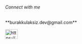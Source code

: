 <h6 align="left">Connect with me</h6>
**burakkulaksiz.dev@gmail.com**
<p align="left">
<a href="https://www.linkedin.com/in/kulaksiz/" target="blank"><img align="center" src="https://raw.githubusercontent.com/rahuldkjain/github-profile-readme-generator/master/src/images/icons/Social/linked-in-alt.svg" alt="https://www.linkedin.com/in/kulaksiz/" height="30" width="40" /></a>
</p>
